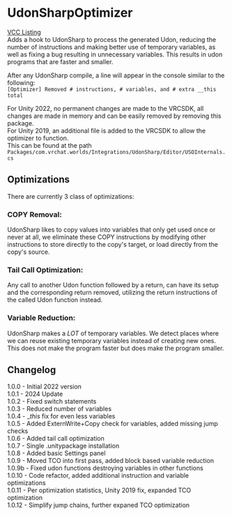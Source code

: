 # UdonSharpOptimizer
[VCC Listing](https://blueamulet.github.io/UdonSharpOptimizer/)  
Adds a hook to UdonSharp to process the generated Udon, reducing the number of instructions and making better use of temporary variables, as well as fixing a bug resulting in unnecessary variables. This results in udon programs that are faster and smaller.

After any UdonSharp compile, a line will appear in the console similar to the following:  
`[Optimizer] Removed # instructions, # variables, and # extra __this total`

For Unity 2022, no permanent changes are made to the VRCSDK, all changes are made in memory and can be easily removed by removing this package.  
For Unity 2019, an additional file is added to the VRCSDK to allow the optimizer to function.  
This can be found at the path `Packages/com.vrchat.worlds/Integrations/UdonSharp/Editor/USOInternals.cs`

## Optimizations
There are currently 3 class of optimizations:
### COPY Removal:
UdonSharp likes to copy values into variables that only get used once or never at all, we eliminate these COPY instructions by modifying other instructions to store directly to the copy's target, or load directly from the copy's source.
### Tail Call Optimization:
Any call to another Udon function followed by a return, can have its setup and the corresponding return removed, utilizing the return instructions of the called Udon function instead.
### Variable Reduction:
UdonSharp makes a *LOT* of temporary variables. We detect places where we can reuse existing temporary variables instead of creating new ones. This does not make the program faster but does make the program smaller.

## Changelog
1.0.0  - Initial 2022 version  
1.0.1  - 2024 Update  
1.0.2  - Fixed switch statements  
1.0.3  - Reduced number of variables  
1.0.4  - __this_ fix for even less variables  
1.0.5  - Added ExternWrite+Copy check for variables, added missing jump checks  
1.0.6  - Added tail call optimization  
1.0.7  - Single .unitypackage installation  
1.0.8  - Added basic Settings panel  
1.0.9  - Moved TCO into first pass, added block based variable reduction  
1.0.9b - Fixed udon functions destroying variables in other functions  
1.0.10 - Code refactor, added additional instruction and variable optimizations  
1.0.11 - Per optimization statistics, Unity 2019 fix, expanded TCO optimization  
1.0.12 - Simplify jump chains, further expaned TCO optimization  
